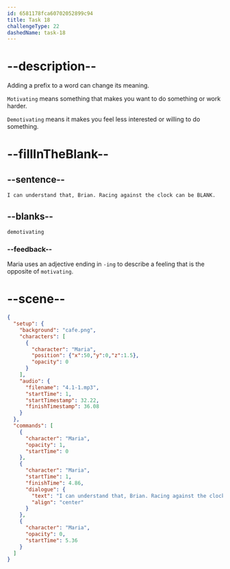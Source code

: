 ```yaml
---
id: 6581178fca60702052899c94
title: Task 18
challengeType: 22
dashedName: task-18
---
```


<!-- (Audio) Maria: I can understand that, Brian. Racing against the clock can be demotivating. -->

# --description--

Adding a prefix to a word can change its meaning.

`Motivating` means something that makes you want to do something or work harder. 

`Demotivating` means it makes you feel less interested or willing to do something. 

# --fillInTheBlank--

## --sentence--

`I can understand that, Brian. Racing against the clock can be BLANK.`

## --blanks--

`demotivating`

### --feedback--

Maria uses an adjective ending in `-ing` to describe a feeling that is the opposite of `motivating`.

# --scene--

```json
{
  "setup": {
    "background": "cafe.png",
    "characters": [
      {
        "character": "Maria",
        "position": {"x":50,"y":0,"z":1.5},
        "opacity": 0
      }
    ],
    "audio": {
      "filename": "4.1-1.mp3",
      "startTime": 1,
      "startTimestamp": 32.22,
      "finishTimestamp": 36.08
    }
  },
  "commands": [
    {
      "character": "Maria",
      "opacity": 1,
      "startTime": 0
    },
    {
      "character": "Maria",
      "startTime": 1,
      "finishTime": 4.86,
      "dialogue": {
        "text": "I can understand that, Brian. Racing against the clock can be demotivating.",
        "align": "center"
      }
    },
    {
      "character": "Maria",
      "opacity": 0,
      "startTime": 5.36
    }
  ]
}
```
